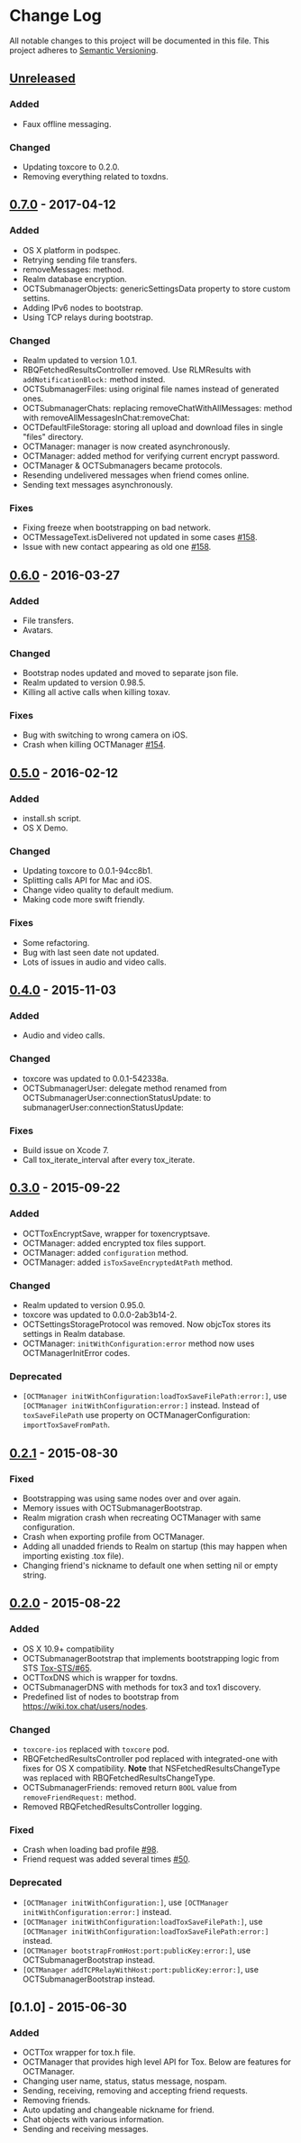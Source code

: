 # Change Log
All notable changes to this project will be documented in this file.
This project adheres to [Semantic Versioning](http://semver.org/).

## [Unreleased][unreleased]
### Added
- Faux offline messaging.

### Changed
- Updating toxcore to 0.2.0.
- Removing everything related to toxdns.

## [0.7.0] - 2017-04-12
### Added
- OS X platform in podspec.
- Retrying sending file transfers.
- removeMessages: method.
- Realm database encryption.
- OCTSubmanagerObjects: genericSettingsData property to store custom settins.
- Adding IPv6 nodes to bootstrap.
- Using TCP relays during bootstrap.

### Changed
- Realm updated to version 1.0.1.
- RBQFetchedResultsController removed. Use RLMResults with `addNotificationBlock:` method insted.
- OCTSubmanagerFiles: using original file names instead of generated ones.
- OCTSubmanagerChats: replacing removeChatWithAllMessages: method with removeAllMessagesInChat:removeChat:
- OCTDefaultFileStorage: storing all upload and download files in single "files" directory.
- OCTManager: manager is now created asynchronously.
- OCTManager: added method for verifying current encrypt password.
- OCTManager & OCTSubmanagers became protocols.
- Resending undelivered messages when friend comes online.
- Sending text messages asynchronously.

### Fixes
- Fixing freeze when bootstrapping on bad network.
- OCTMessageText.isDelivered not updated in some cases [#158](https://github.com/Antidote-for-Tox/objcTox/issues/158).
- Issue with new contact appearing as old one [#158](https://github.com/Antidote-for-Tox/objcTox/issues/158).

## [0.6.0] - 2016-03-27
### Added
- File transfers.
- Avatars.

### Changed
- Bootstrap nodes updated and moved to separate json file.
- Realm updated to version 0.98.5.
- Killing all active calls when killing toxav.

### Fixes
- Bug with switching to wrong camera on iOS.
- Crash when killing OCTManager [#154](https://github.com/Antidote-for-Tox/objcTox/issues/154).

## [0.5.0] - 2016-02-12
### Added
- install.sh script.
- OS X Demo.

### Changed
- Updating toxcore to 0.0.1-94cc8b1.
- Splitting calls API for Mac and iOS.
- Change video quality to default medium.
- Making code more swift friendly.

### Fixes
- Some refactoring.
- Bug with last seen date not updated.
- Lots of issues in audio and video calls.

## [0.4.0] - 2015-11-03
### Added
- Audio and video calls.

### Changed
- toxcore was updated to 0.0.1-542338a.
- OCTSubmanagerUser: delegate method renamed from OCTSubmanagerUser:connectionStatusUpdate: to submanagerUser:connectionStatusUpdate:

### Fixes
- Build issue on Xcode 7.
- Call tox_iterate_interval after every tox_iterate.

## [0.3.0] - 2015-09-22
### Added
- OCTToxEncryptSave, wrapper for toxencryptsave.
- OCTManager: added encrypted tox files support.
- OCTManager: added `configuration` method.
- OCTManager: added `isToxSaveEncryptedAtPath` method.

### Changed
- Realm updated to version 0.95.0.
- toxcore was updated to 0.0.0-2ab3b14-2.
- OCTSettingsStorageProtocol was removed. Now objcTox stores its settings in Realm database.
- OCTManager: `initWithConfiguration:error` method now uses OCTManagerInitError codes.

### Deprecated
- `[OCTManager initWithConfiguration:loadToxSaveFilePath:error:]`, use `[OCTManager initWithConfiguration:error:]` instead. Instead of `toxSaveFilePath` use property on OCTManagerConfiguration: `importToxSaveFromPath`.

## [0.2.1] - 2015-08-30
### Fixed
- Bootstrapping was using same nodes over and over again.
- Memory issues with OCTSubmanagerBootstrap.
- Realm migration crash when recreating OCTManager with same configuration.
- Crash when exporting profile from OCTManager.
- Adding all unadded friends to Realm on startup (this may happen when importing existing .tox file).
- Changing friend's nickname to default one when setting nil or empty string.

## [0.2.0] - 2015-08-22
### Added
- OS X 10.9+ compatibility
- OCTSubmanagerBootstrap that implements bootstrapping logic from STS [Tox-STS/#65](https://github.com/Tox/Tox-STS/pull/65/files).
- OCTToxDNS which is wrapper for toxdns.
- OCTSubmanagerDNS with methods for tox3 and tox1 discovery.
- Predefined list of nodes to bootstrap from https://wiki.tox.chat/users/nodes.

### Changed
- `toxcore-ios` replaced with `toxcore` pod.
- RBQFetchedResultsController pod replaced with integrated-one with fixes for OS X compatibility. **Note** that NSFetchedResultsChangeType was replaced with RBQFetchedResultsChangeType.
- OCTSubmanagerFriends: removed return `BOOL` value from `removeFriendRequest:` method.
- Removed RBQFetchedResultsController logging.

### Fixed
- Crash when loading bad profile [#98](https://github.com/Antidote-for-Tox/objcTox/issues/98).
- Friend request was added several times [#50](https://github.com/Antidote-for-Tox/objcTox/issues/50).

### Deprecated
- `[OCTManager initWithConfiguration:]`, use `[OCTManager initWithConfiguration:error:]` instead.
- `[OCTManager initWithConfiguration:loadToxSaveFilePath:]`, use `[OCTManager initWithConfiguration:loadToxSaveFilePath:error:]` instead.
- `[OCTManager bootstrapFromHost:port:publicKey:error:]`, use OCTSubmanagerBootstrap instead.
- `[OCTManager addTCPRelayWithHost:port:publicKey:error:]`, use OCTSubmanagerBootstrap instead.

## [0.1.0] - 2015-06-30
### Added
- OCTTox wrapper for tox.h file.
- OCTManager that provides high level API for Tox. Below are features for OCTManager.
- Changing user name, status, status message, nospam.
- Sending, receiving, removing and accepting friend requests.
- Removing friends.
- Auto updating and changeable nickname for friend.
- Chat objects with various information.
- Sending and receiving messages.

[unreleased]: https://github.com/Antidote-for-Tox/objcTox/compare/0.7.0...master
[0.7.0]: https://github.com/Antidote-for-Tox/objcTox/compare/0.6.0...0.7.0
[0.6.0]: https://github.com/Antidote-for-Tox/objcTox/compare/0.5.0...0.6.0
[0.5.0]: https://github.com/Antidote-for-Tox/objcTox/compare/0.4.0...0.5.0
[0.4.0]: https://github.com/Antidote-for-Tox/objcTox/compare/0.3.0...0.4.0
[0.3.0]: https://github.com/Antidote-for-Tox/objcTox/compare/0.2.1...0.3.0
[0.2.1]: https://github.com/Antidote-for-Tox/objcTox/compare/0.2.0...0.2.1
[0.2.0]: https://github.com/Antidote-for-Tox/objcTox/compare/0.1.0...0.2.0
